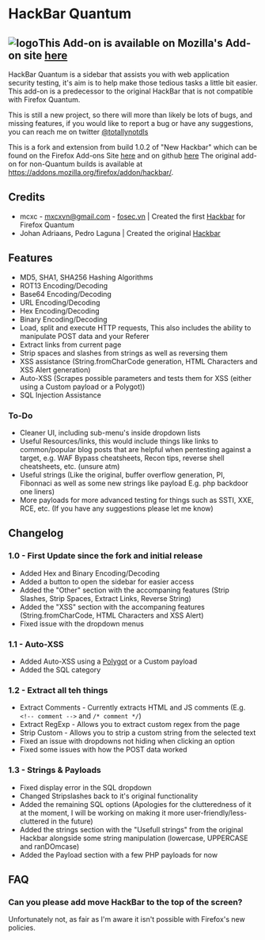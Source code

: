 # HackBar Quantum 
## ![logo](https://github.com/notdls/hackbar/blob/master/icons/hackbar_16.png?raw=true)This Add-on is available on Mozilla's Add-on site [here](https://addons.mozilla.org/en-US/firefox/addon/hackbar-quantum/)

HackBar Quantum is a sidebar that assists you with web application security testing, it's aim is to help make those tedious tasks a little bit easier. This add-on is a predecessor to the original HackBar that is not compatible with Firefox Quantum.

This is still a new project, so there will more than likely be lots of bugs, and missing features, if you would like to report a bug or have any suggestions, you can reach me on twitter [@totallynotdls](https://twitter.com/totallynotdls)

This is a fork and extension from build 1.0.2 of "New Hackbar" which can be found on the Firefox Add-ons Site [here](https://addons.mozilla.org/en-US/firefox/addon/new-hackbar/) and on github [here](https://github.com/mxcxvn/newhackbar/)
The original add-on for non-Quantum builds is available at https://addons.mozilla.org/firefox/addon/hackbar/.
## Credits
* mcxc - mxcxvn@gmail.com - [fosec.vn](http://fosec.vn) | Created the first [Hackbar](https://addons.mozilla.org/firefox/addon/new-hackbar/) for Firefox Quantum
* Johan Adriaans, Pedro Laguna | Created the original [Hackbar](https://addons.mozilla.org/en-US/firefox/addon/hackbar/)

## Features
* MD5, SHA1, SHA256 Hashing Algorithms
* ROT13 Encoding/Decoding
* Base64 Encoding/Decoding
* URL Encoding/Decoding
* Hex Encoding/Decoding
* Binary Encoding/Decoding
* Load, split and execute HTTP requests, This also includes the ability to manipulate POST data and your Referer
* Extract links from current page
* Strip spaces and slashes from strings as well as reversing them
* XSS assistance (String.fromCharCode generation, HTML Characters and XSS Alert generation)
* Auto-XSS (Scrapes possible parameters and tests them for XSS (either using a Custom payload or a Polygot))
* SQL Injection Assistance

### To-Do
* Cleaner UI, including sub-menu's inside dropdown lists
* Useful Resources/links, this would include things like links to common/popular blog posts that are helpful when pentesting against a target, e.g. WAF Bypass cheatsheets, Recon tips, reverse shell cheatsheets, etc. (unsure atm)
* Useful strings  (Like the original, buffer overflow generation, PI, Fibonnaci as well as some new strings like payload E.g. php backdoor one liners)
* More payloads for more advanced testing for things such as SSTI, XXE, RCE, etc. (If you have any suggestions please let me know)

## Changelog
### 1.0 - First Update since the fork and initial release
* Added Hex and Binary Encoding/Decoding
* Added a button to open the sidebar for easier access
* Added the "Other" section with the accompaning features (Strip Slashes, Strip Spaces, Extract Links, Reverse String)
* Added the "XSS" section with the accompaning features (String.fromCharCode, HTML Characters and XSS Alert)
* Fixed issue with the dropdown menus

### 1.1 - Auto-XSS
* Added Auto-XSS using a [Polygot](https://github.com/danielmiessler/SecLists/blob/master/Fuzzing/Polyglots/XSS_Polyglots.txt) or a Custom payload
* Added the SQL category

### 1.2 - Extract all teh things
* Extract Comments - Currently extracts HTML and JS comments (E.g. ``<!-- comment -->`` and ``/* comment */``)
* Extract RegExp - Allows you to extract custom regex from the page
* Strip Custom - Allows you to strip a custom string from the selected text
* Fixed an issue with dropdowns not hiding when clicking an option
* Fixed some issues with how the POST data worked

### 1.3 - Strings & Payloads
* Fixed display error in the SQL dropdown
* Changed Stripslashes back to it's original functionality
* Added the remaining SQL options (Apologies for the clutteredness of it at the moment, I will be working on making it more user-friendly/less-cluttered in the future)
* Added the strings section with the "Usefull strings" from the original Hackbar alongside some string manipulation (lowercase, UPPERCASE and ranDOmcase)
* Added the Payload section with a few PHP payloads for now

## FAQ
### Can you please add move HackBar to the top of the screen?
Unfortunately not, as fair as I'm aware it isn't possible with Firefox's new policies.
